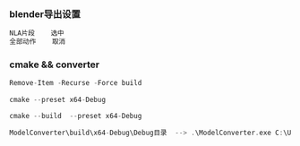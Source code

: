 ### blender导出设置

```c++
NLA片段    选中
全部动作    取消
```

### cmake && converter

```c++
Remove-Item -Recurse -Force build
    
cmake --preset x64-Debug

cmake --build  --preset x64-Debug
    
ModelConverter\build\x64-Debug\Debug目录  --> .\ModelConverter.exe C:\Users\jugg1\Pictures\2.fbx
```

